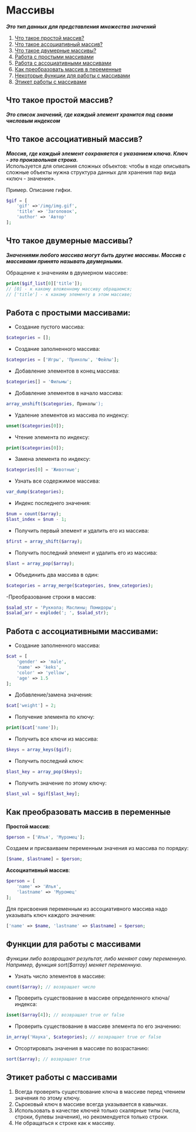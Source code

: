 # Массивы
**_Это тип данных для представления множества значений_**  

1. [Что такое простой массив?](#1)
2. [Что такое ассоциативный массив?](#2)
3. [Что такое двумерные массивы?](#3)
4. [Работа с простыми массивами](#4)
5. [Работа с ассоциативными массивами](#5)
6. [Как преобразовать массив в переменные](#6)
7. [Некоторые функции для работы с массивами](#7)
8. [Этикет работы с массивами](#8)


<a name="1"><h2>Что такое простой массив?</h2></a>
**_Это список значений, где каждый элемент хранится под своим числовым индексом_**  

<a name="2"><h2>Что такое ассоциативный массив?</h2></a>
**_Массив, где каждый элемент сохраняется с указанием ключа. Ключ - это произвольная строка._**  
	Используется для описания сложных объектов: чтобы в коде описывать сложные объекты нужна структура данных для хранения пар вида «ключ - значение».

 Пример. Описание гифки.

```php  
$gif = [  
	'gif' =>'/img/img.gif',  
	'title' => 'Заголовок',  
	'author' => 'Автор'  
];
```

<a name="3"><h2>Что такое двумерные массивы?</h2></a>
**_Значениями любого массива могут быть другие массивы. Массив с массивами принято называть двумерными._**  

Обращение к значениям в двумерном массиве:

```php
print($gif_list[0]['title']); 
// [0] - к какому вложенному массиву обращаемся;
// ['title'] - к какому элементу в этом массиве; 
```

<a name="4"><h2>Работа с простыми массивами:</h2></a>  

- Создание пустого массива:  
 ```php 
$categories = [];
```  
- Создание заполненного массива:
```php
$categories = ['Игры', 'Приколы', 'Фейлы'];
```
- Добавление элементов в конец массива:
```php
$categories[] = 'Фильмы';
```
- Добавление элементов в начало массива:
```php
array_unshift($categories, Приколы');
```
- Удаление элементов из массива по индексу:
```php
unset($categories[0]);
```
- Чтение элемента по индексу:
```php
print($categories[0]);
```
- Замена элемента по индексу:
```php
$categories[0] = 'Животные';
```
- Узнать все содержимое массива:
```php
var_dump($categories);
```
- Индекс последнего значения:
```php
$num = count($array);
$last_index = $num - 1;
```
- Получить первый элемент и удалить его из массива:
```php
$first = array_shift($array);
```
- Получить последний элемент и удалить его из массива:
```php
$last = array_pop($array);
```
- Объединить два массива в один:
```php
$categories = array_merge($categories, $new_categories);
```
-Преобразование строки в массив:
```php
$salad_str = 'Руккола; Маслины; Помидоры';
$salad_arr = explode('; ', $salad_str);
```

<a name="5"><h2>Работа с ассоциативными массивами:</h2></a>

- Создание заполненного массива:
```php
$cat = [
	'gender' => 'male',
	'name' => 'keks',
	'color' => 'yellow',
	'age' => 1.5
];
```
- Добавление/замена значения:
```php
$cat['weight'] = 2;
```
- Получение элемента по ключу:
```php
print($cat['name']);
```
- Получить все ключи из массива:
```php
$keys = array_keys($gif);
```
- Получить последний ключ:
```php
$last_key = array_pop($keys);
```
- Получить значение по этому ключу:
```php
$last_val = $gif[$last_key];
```

<a name="6"><h2>Как преобразовать массив в переменные</h2></a>

**Простой массив**:  

```php
$person = ['Илья', 'Муромец'];
```
Создаем и присваиваем переменным значения из массива по порядку:

```php
[$name, $lastname] = $person;
```

**Ассоциативный массив**:

```php
$person = [
	'name' => 'Илья',
	'lastname' => 'Муромец'
];
```

Для присвоения переменным из ассоциативного массива надо указывать ключ каждого значения:

```php
['name' => $name, 'lastname' => $lastname] = $person;
```

<a name="7"><h2>Функции для работы с массивами</h2></a>
_Функции либо возвращают результат, либо меняют саму переменную. Например, функция sort($array) меняет переменную._  

- Узнать число элементов в массиве:
```php
count($array); // возвращает число
```
- Проверить существование в массиве определенного ключа/индекса:
```php
isset($array[4]); // возвращает true or false
```
- Проверить существование в массиве элемента по его значению:
```php
in_array('Наука', $categories); // возвращает true or false
```
- Отсортировать значения в массиве по возрастанию:
```php
sort($array); // возвращает true
```

<a name="8"><h2>Этикет работы с массивами</h2></a>

1. Всегда проверять существование ключа в массиве перед чтением значения по этому ключу.  
2. Сьроковый ключ в массиве всегда указывается в кавычках.  
3. Использовать в качестве ключей только скалярные типы (числа, строки, булевы значения), но рекомендуется только строки.
4. Не обращаться к строке как к массиву.









